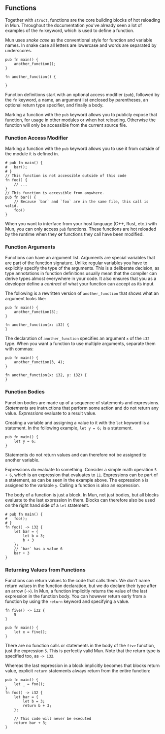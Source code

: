 ## Functions

Together with `struct`, functions are the core building blocks of hot reloading
in Mun. Throughout the documentation you've already seen a lot of examples of
the `fn` keyword, which is used to define a function.

Mun uses *snake case* as the conventional style for function and variable names.
In snake case all letters are lowercase and words are separated by underscores. 

```mun
pub fn main() {
    another_function();
}

fn another_function() {

}
```

Function definitions start with an optional access modifier (`pub`), followed
by the `fn` keyword, a name, an argument list enclosed by parentheses, an
optional return type specifier, and finally a body. 

Marking a function with the `pub` keyword allows you to publicly expose
that function, for usage in other modules or when hot reloading. Otherwise
the function will only be accessible from the current source file.

### Function Access Modifier

Marking a function with the `pub` keyword allows you to use it from outside of
the module it is defined in.

```mun
# pub fn main() {
#   bar();
# }
// This function is not accessible outside of this code
fn foo() {
    // ...
}
// This function is accessible from anywhere.
pub fn bar() {
    // Because `bar` and `foo` are in the same file, this call is valid.
    foo()
}
```

When you want to interface from your host language (C++, Rust, etc.) with Mun,
you can only access `pub` functions. These functions are hot reloaded by the
runtime when they **or** functions they call have been modified.

### Function Arguments

Functions can have an argument list. Arguments are special variables that are
part of the function signature. Unlike regular variables you have to explicitly
specify the type of the arguments. This is a deliberate decision, as type
annotations in function definitions usually mean that the compiler can derive
types almost everywhere in your code. It also ensures that you as a developer
define a *contract* of what your function can accept as its input.

The following is a rewritten version of `another_function` that shows what an
argument looks like:

```mun
pub fn main() {
    another_function(3);
}

fn another_function(x: i32) {
}
```

The declaration of `another_function` specifies an argument `x` of the `i32`
type. When you want a function to use multiple arguments, separate them with
commas:

```mun
pub fn main() {
    another_function(3, 4);
}

fn another_function(x: i32, y: i32) {
}
```

### Function Bodies

Function bodies are made up of a sequence of statements and expressions.
*Statements* are instructions that perform some action and do not return any
value. *Expressions* evaluate to a result value. 

Creating a variable and assigning a value to it with the `let` keyword is a
statement. In the following example, `let y = 6;` is a statement.

```mun
pub fn main() {
    let y = 6;
}
```

Statements do not return values and can therefore not be assigned to another
variable. 

Expressions do evaluate to something. Consider a simple math operation `5 + 6`,
which is an expression that evaluates to `11`. Expressions can be part of a
statement, as can be seen in the example above. The expression `6` is assigned
to the variable `y`. Calling a function is also an expression.

The body of a function is just a block. In Mun, not just bodies, but all blocks
evaluate to the last expression in them. Blocks can therefore also be used on
the right hand side of a `let` statement.

```mun
# pub fn main() {
#   foo();
# }
fn foo() -> i32 {
    let bar = {
        let b = 3;
        b + 3
    };
    // `bar` has a value 6
    bar + 3
}
```

### Returning Values from Functions

Functions can return values to the code that calls them. We don't name return
values in the function declaration, but we do declare their type after an arrow
(`->`). In Mun, a function implicitly returns the value of the last expression
in the function body. You can however return early from a function by using the
`return` keyword and specifying a value. 

```mun
fn five() -> i32 {
    5
}

pub fn main() {
    let x = five();
}
```

There are no function calls or statements in the body of the `five` function,
just the expression `5`. This is perfectly valid Mun. Note that the return type
is specified too, as `-> i32`. 


Whereas the last expression in a block implicitly becomes that blocks return
value, explicit `return` statements always return from the entire function:

```mun,ignore
pub fn main() {
    let _ = foo();
}
fn foo() -> i32 {
    let bar = {
        let b = 3;
        return b + 3;
    };

    // This code will never be executed
    return bar + 3;
}
```
